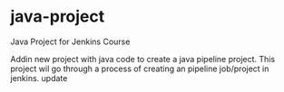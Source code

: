 # java-project
Java Project for Jenkins Course

Addin new project with java code to create a java pipeline project.
This project wil go through a process of creating an pipeline job/project in jenkins.
update
